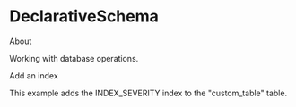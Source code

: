 # DeclarativeSchema

About

Working with database operations.

Add an index

This example adds the INDEX_SEVERITY index to the "custom_table" table.
